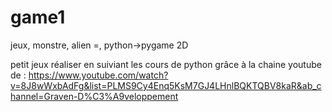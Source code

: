 # game1
jeux, monstre, alien =, python->pygame 2D

petit jeux réaliser en suiviant les cours de python grâce à la chaine youtube de : https://www.youtube.com/watch?v=8J8wWxbAdFg&list=PLMS9Cy4Enq5KsM7GJ4LHnlBQKTQBV8kaR&ab_channel=Graven-D%C3%A9veloppement
